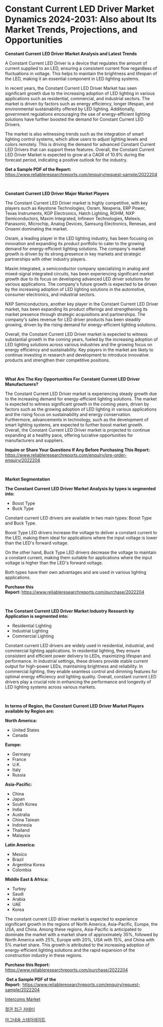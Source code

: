 <p><h1>Constant Current LED Driver Market Dynamics 2024-2031: Also about Its Market Trends, Projections, and Opportunities</h1></p><p><strong>Constant Current LED Driver Market Analysis and Latest Trends</strong></p>
<p><p>A Constant Current LED Driver is a device that regulates the amount of current supplied to an LED, ensuring a consistent current flow regardless of fluctuations in voltage. This helps to maintain the brightness and lifespan of the LED, making it an essential component in LED lighting systems.</p><p>In recent years, the Constant Current LED Driver Market has seen significant growth due to the increasing adoption of LED lighting in various applications such as residential, commercial, and industrial sectors. The market is driven by factors such as energy efficiency, longer lifespan, and environmental sustainability offered by LED lighting. Additionally, government regulations encouraging the use of energy-efficient lighting solutions have further boosted the demand for Constant Current LED Drivers.</p><p>The market is also witnessing trends such as the integration of smart lighting control systems, which allow users to adjust lighting levels and colors remotely. This is driving the demand for advanced Constant Current LED Drivers that can support these features. Overall, the Constant Current LED Driver Market is expected to grow at a CAGR of 10.9% during the forecast period, indicating a positive outlook for the industry.</p></p>
<p><strong>Get a Sample PDF of the Report:&nbsp;</strong> <a href="https://www.reliableresearchreports.com/enquiry/request-sample/2022204">https://www.reliableresearchreports.com/enquiry/request-sample/2022204</a></p>
<p>&nbsp;</p>
<p><strong>Constant Current LED Driver Major Market Players</strong></p>
<p><p>The Constant Current LED Driver market is highly competitive, with key players such as Keystone Technologies, Osram, Nexperia, ERP Power, Texas Instruments, KGP Electronics, Hatch Lighting, ROHM, NXP Semiconductors, Maxim Integrated, Infineon Technologies, Melexis, Panasonic, Microchip, Analog Devices, Samsung Electronics, Renesas, and Onsemi dominating the market.</p><p>Osram, a leading player in the LED lighting industry, has been focusing on innovation and expanding its product portfolio to cater to the growing demand for energy-efficient lighting solutions. The company's market growth is driven by its strong presence in key markets and strategic partnerships with other industry players.</p><p>Maxim Integrated, a semiconductor company specializing in analog and mixed-signal integrated circuits, has been experiencing significant market growth due to its focus on developing advanced LED driver solutions for various applications. The company's future growth is expected to be driven by the increasing adoption of LED lighting solutions in the automotive, consumer electronics, and industrial sectors.</p><p>NXP Semiconductors, another key player in the Constant Current LED Driver market, has been expanding its product offerings and strengthening its market presence through strategic acquisitions and partnerships. The company's sales revenue for LED driver products has been steadily growing, driven by the rising demand for energy-efficient lighting solutions.</p><p>Overall, the Constant Current LED Driver market is expected to witness substantial growth in the coming years, fueled by the increasing adoption of LED lighting solutions across various industries and the growing focus on energy efficiency and sustainability. Key players in the market are likely to continue investing in research and development to introduce innovative products and strengthen their competitive positions.</p></p>
<p>&nbsp;</p>
<p><strong>What Are The Key Opportunities For Constant Current LED Driver Manufacturers?</strong></p>
<p><p>The Constant Current LED Driver market is experiencing steady growth due to the increasing demand for energy-efficient lighting solutions. The market is expected to witness significant growth in the coming years, driven by factors such as the growing adoption of LED lighting in various applications and the rising focus on sustainability and energy conservation. Furthermore, advancements in technology, such as the development of smart lighting systems, are expected to further boost market growth. Overall, the Constant Current LED Driver market is projected to continue expanding at a healthy pace, offering lucrative opportunities for manufacturers and suppliers.</p></p>
<p><strong>Inquire or Share Your Questions If Any Before Purchasing This Report:</strong> <a href="https://www.reliableresearchreports.com/enquiry/pre-order-enquiry/2022204">https://www.reliableresearchreports.com/enquiry/pre-order-enquiry/2022204</a></p>
<p>&nbsp;</p>
<p><strong>Market Segmentation</strong></p>
<p><strong>The Constant Current LED Driver Market Analysis by types is segmented into:</strong></p>
<p><ul><li>Boost Type</li><li>Buck Type</li></ul></p>
<p><p>Constant current LED drivers are available in two main types: Boost Type and Buck Type. </p><p>Boost Type LED drivers increase the voltage to deliver a constant current to the LED, making them ideal for applications where the input voltage is lower than the LED's forward voltage. </p><p>On the other hand, Buck Type LED drivers decrease the voltage to maintain a constant current, making them suitable for applications where the input voltage is higher than the LED's forward voltage.</p><p>Both types have their own advantages and are used in various lighting applications.</p></p>
<p><strong>Purchase this Report:&nbsp;</strong><a href="https://www.reliableresearchreports.com/purchase/2022204">https://www.reliableresearchreports.com/purchase/2022204</a></p>
<p>&nbsp;</p>
<p><strong>The Constant Current LED Driver Market Industry Research by Application is segmented into:</strong></p>
<p><ul><li>Residential Lighting</li><li>Industrial Lighting</li><li>Commercial Lighting</li></ul></p>
<p><p>Constant current LED drivers are widely used in residential, industrial, and commercial lighting applications. In residential lighting, they ensure consistent and efficient power delivery to LEDs, maximizing lifespan and performance. In industrial settings, these drivers provide stable current output for high-power LEDs, maintaining brightness and reliability. In commercial lighting, they enable seamless control and dimming features for optimal energy efficiency and lighting quality. Overall, constant current LED drivers play a crucial role in enhancing the performance and longevity of LED lighting systems across various markets.</p></p>
<p>&nbsp;</p>
<p><strong>In terms of Region, the Constant Current LED Driver Market Players available by Region are:</strong></p>
<p>
    <p> <strong> North America: </strong>
        <ul>
            <li>United States</li>
            <li>Canada</li>
        </ul>
        </p> 
    <p> <strong> Europe: </strong>
        <ul>
            <li>Germany</li>
            <li>France</li>
            <li>U.K.</li>
            <li>Italy</li>
            <li>Russia</li>
        </ul>
        </p> 
    <p> <strong> Asia-Pacific: </strong>
        <ul>
            <li>China</li>
            <li>Japan</li>
            <li>South Korea</li>
            <li>India</li>
            <li>Australia</li>
            <li>China Taiwan</li>
            <li>Indonesia</li>
            <li>Thailand</li>
            <li>Malaysia</li>
        </ul>
        </p> 
    <p> <strong> Latin America: </strong>
        <ul>
            <li>Mexico</li>
            <li>Brazil</li>
            <li>Argentina Korea</li>
            <li>Colombia</li>
        </ul>
        </p> 
    <p> <strong> Middle East & Africa: </strong>
        <ul>
            <li>Turkey</li>
            <li>Saudi</li>
            <li>Arabia</li>
            <li>UAE</li>
            <li>Korea</li>
        </ul>
    </p>
    </p>
<p><p>The constant current LED driver market is expected to experience significant growth in the regions of North America, Asia-Pacific, Europe, the USA, and China. Among these regions, Asia-Pacific is anticipated to dominate the market with a market share of approximately 35%, followed by North America with 25%, Europe with 20%, USA with 15%, and China with 5% market share. This growth is attributed to the increasing adoption of energy-efficient lighting solutions and the rapid expansion of the construction industry in these regions.</p></p>
<p><strong>Purchase this Report: </strong><a href="https://www.reliableresearchreports.com/purchase/2022204">https://www.reliableresearchreports.com/purchase/2022204</a></p>
<p>&nbsp;<strong>Get a Sample PDF of the Report:&nbsp;&nbsp;</strong><a href="https://www.reliableresearchreports.com/enquiry/request-sample/2022204">https://www.reliableresearchreports.com/enquiry/request-sample/2022204</a></p>
<p><strong></strong></p>
<p><p><a href="https://github.com/Airanohannonzb68e5pb53oc1/Market-Research-Report-List-1/blob/main/intercoms-market.md">Intercoms Market</a></p><p><a href="https://github.com/JeromeRtyau89966/Market-Research-Report-List-1/blob/main/752915711526.md">혈관 접근 카테터</a></p><p><a href="https://github.com/TimmyMann6767/Market-Research-Report-List-1/blob/main/316212711525.md">마그네슘 스테아레이트</a></p></p>